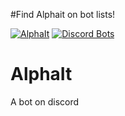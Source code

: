 #Find Alphait on bot lists!

[![AlphaIt](https://divinediscordbots.com/api/widget/493973379515416577.svg)](https://divinediscordbots.com/bot/493973379515416577) [![Discord Bots](https://discordbots.org/api/widget/493973379515416577.svg)](https://discordbots.org/bot/493973379515416577)


# AlphaIt
A bot on discord
